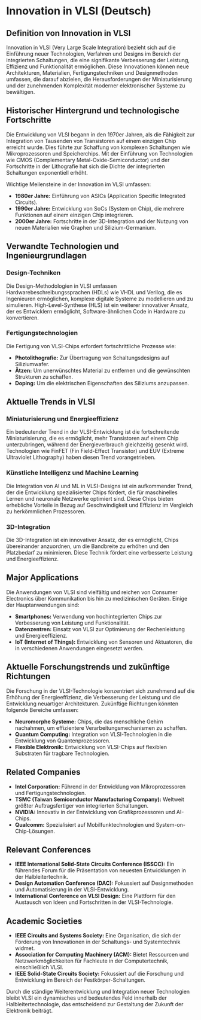 # Innovation in VLSI (Deutsch)

## Definition von Innovation in VLSI

Innovation in VLSI (Very Large Scale Integration) bezieht sich auf die Einführung neuer Technologien, Verfahren und Designs im Bereich der integrierten Schaltungen, die eine signifikante Verbesserung der Leistung, Effizienz und Funktionalität ermöglichen. Diese Innovationen können neue Architekturen, Materialien, Fertigungstechniken und Designmethoden umfassen, die darauf abzielen, die Herausforderungen der Miniaturisierung und der zunehmenden Komplexität moderner elektronischer Systeme zu bewältigen.

## Historischer Hintergrund und technologische Fortschritte

Die Entwicklung von VLSI begann in den 1970er Jahren, als die Fähigkeit zur Integration von Tausenden von Transistoren auf einem einzigen Chip erreicht wurde. Dies führte zur Schaffung von komplexen Schaltungen wie Mikroprozessoren und Speicherchips. Mit der Einführung von Technologien wie CMOS (Complementary Metal-Oxide-Semiconductor) und der Fortschritte in der Lithografie hat sich die Dichte der integrierten Schaltungen exponentiell erhöht. 

Wichtige Meilensteine in der Innovation im VLSI umfassen:
- **1980er Jahre:** Einführung von ASICs (Application Specific Integrated Circuits).
- **1990er Jahre:** Entwicklung von SoCs (System on Chip), die mehrere Funktionen auf einem einzigen Chip integrieren.
- **2000er Jahre:** Fortschritte in der 3D-Integration und der Nutzung von neuen Materialien wie Graphen und Silizium-Germanium.

## Verwandte Technologien und Ingenieurgrundlagen

### Design-Techniken

Die Design-Methodologien in VLSI umfassen Hardwarebeschreibungssprachen (HDLs) wie VHDL und Verilog, die es Ingenieuren ermöglichen, komplexe digitale Systeme zu modellieren und zu simulieren. High-Level-Synthese (HLS) ist ein weiterer innovativer Ansatz, der es Entwicklern ermöglicht, Software-ähnlichen Code in Hardware zu konvertieren.

### Fertigungstechnologien

Die Fertigung von VLSI-Chips erfordert fortschrittliche Prozesse wie:
- **Photolithografie:** Zur Übertragung von Schaltungsdesigns auf Siliziumwafer.
- **Ätzen:** Um unerwünschtes Material zu entfernen und die gewünschten Strukturen zu schaffen.
- **Doping:** Um die elektrischen Eigenschaften des Siliziums anzupassen.

## Aktuelle Trends in VLSI

### Miniaturisierung und Energieeffizienz

Ein bedeutender Trend in der VLSI-Entwicklung ist die fortschreitende Miniaturisierung, die es ermöglicht, mehr Transistoren auf einem Chip unterzubringen, während der Energieverbrauch gleichzeitig gesenkt wird. Technologien wie FinFET (Fin Field-Effect Transistor) und EUV (Extreme Ultraviolet Lithography) haben diesen Trend vorangetrieben.

### Künstliche Intelligenz und Machine Learning

Die Integration von AI und ML in VLSI-Designs ist ein aufkommender Trend, der die Entwicklung spezialisierter Chips fördert, die für maschinelles Lernen und neuronale Netzwerke optimiert sind. Diese Chips bieten erhebliche Vorteile in Bezug auf Geschwindigkeit und Effizienz im Vergleich zu herkömmlichen Prozessoren.

### 3D-Integration

Die 3D-Integration ist ein innovativer Ansatz, der es ermöglicht, Chips übereinander anzuordnen, um die Bandbreite zu erhöhen und den Platzbedarf zu minimieren. Diese Technik fördert eine verbesserte Leistung und Energieeffizienz.

## Major Applications

Die Anwendungen von VLSI sind vielfältig und reichen von Consumer Electronics über Kommunikation bis hin zu medizinischen Geräten. Einige der Hauptanwendungen sind:

- **Smartphones:** Verwendung von hochintegrierten Chips zur Verbesserung von Leistung und Funktionalität.
- **Datenzentren:** Einsatz von VLSI zur Optimierung der Rechenleistung und Energieeffizienz.
- **IoT (Internet of Things):** Entwicklung von Sensoren und Aktuatoren, die in verschiedenen Anwendungen eingesetzt werden.

## Aktuelle Forschungstrends und zukünftige Richtungen

Die Forschung in der VLSI-Technologie konzentriert sich zunehmend auf die Erhöhung der Energieeffizienz, die Verbesserung der Leistung und die Entwicklung neuartiger Architekturen. Zukünftige Richtungen könnten folgende Bereiche umfassen:

- **Neuromorphe Systeme:** Chips, die das menschliche Gehirn nachahmen, um effizientere Verarbeitungsmechanismen zu schaffen.
- **Quantum Computing:** Integration von VLSI-Technologien in die Entwicklung von Quantenprozessoren.
- **Flexible Elektronik:** Entwicklung von VLSI-Chips auf flexiblen Substraten für tragbare Technologien.

## Related Companies

- **Intel Corporation:** Führend in der Entwicklung von Mikroprozessoren und Fertigungstechnologien.
- **TSMC (Taiwan Semiconductor Manufacturing Company):** Weltweit größter Auftragsfertiger von integrierten Schaltungen.
- **NVIDIA:** Innovativ in der Entwicklung von Grafikprozessoren und AI-Chips.
- **Qualcomm:** Spezialisiert auf Mobilfunktechnologien und System-on-Chip-Lösungen.

## Relevant Conferences

- **IEEE International Solid-State Circuits Conference (ISSCC):** Ein führendes Forum für die Präsentation von neuesten Entwicklungen in der Halbleitertechnik.
- **Design Automation Conference (DAC):** Fokussiert auf Designmethoden und Automatisierung in der VLSI-Entwicklung.
- **International Conference on VLSI Design:** Eine Plattform für den Austausch von Ideen und Fortschritten in der VLSI-Technologie.

## Academic Societies

- **IEEE Circuits and Systems Society:** Eine Organisation, die sich der Förderung von Innovationen in der Schaltungs- und Systemtechnik widmet.
- **Association for Computing Machinery (ACM):** Bietet Ressourcen und Netzwerkmöglichkeiten für Fachleute in der Computertechnik, einschließlich VLSI.
- **IEEE Solid-State Circuits Society:** Fokussiert auf die Forschung und Entwicklung im Bereich der Festkörper-Schaltungen.

Durch die ständige Weiterentwicklung und Integration neuer Technologien bleibt VLSI ein dynamisches und bedeutendes Feld innerhalb der Halbleitertechnologie, das entscheidend zur Gestaltung der Zukunft der Elektronik beiträgt.